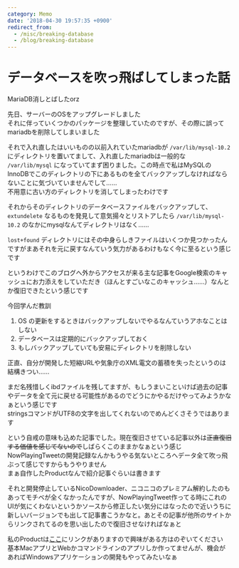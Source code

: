 ```yaml
---
category: Memo
date: '2018-04-30 19:57:35 +0900'
redirect_from:
  - /misc/breaking-database
  - /blog/breaking-database
---
```


# データベースを吹っ飛ばしてしまった話

MariaDB消しとばしたorz

<!--more-->

先日、サーバーのOSをアップグレードしました  
それに伴っていくつかのパッケージを整理していたのですが、その際に誤ってmariadbを削除してしまいました

それで入れ直したはいいものの以前入れていたmariadbが `/var/lib/mysql-10.2` にディレクトリを置いてまして、入れ直したmariadbは一般的な `/var/lib/mysql` になっていてまず困りました。この時点で私はMySQLのInnoDBでこのディレクトリの下にあるものを全てバックアップしなければならないことに気づいていませんでして……  
不用意に古い方のディレクトリを消してしまったわけです

それからそのディレクトリのデータベースファイルをバックアップして、`extundelete` なるものを発見して意気揚々とリストアしたら `/var/lib/mysql-10.2` のなかにmysqlなんてディレクトリはなく……

`lost+found` ディレクトリにはその中身らしきファイルはいくつか見つかったんですがまあそれを元に戻すなんていう気力があるわけもなく今に至るという感じです

というわけでこのブログへ外からアクセスが来る主な記事をGoogle検索のキャッシュにお力添えをしていただき（ほんとすごいなこのキャッシュ……）なんとか復旧できたという感じです

今回学んだ教訓

1. OS の更新をするときはバックアップしないでやるなんていうアホなことはしない
2. データベースは定期的にバックアップしておく
3. もしバックアップしていても安易にディレクトリを削除しない

正直、自分が開発した短縮URLや気象庁のXML電文の蓄積を失ったというのは結構きつい……

まだ名残惜しくibdファイルを残してますが、もしうまいこといけば過去の記事やデータを全て元に戻せる可能性があるのでどうにかやるだけやってみようかなぁという感じです  
stringsコマンドがUTF8の文字を出してくれないのでめんどくさそうではあります

という自戒の意味も込めた記事でした。現在復旧させている記事以外は~~正直復旧する価値を感じてないので~~しばらくこのままかなぁという感じ  
NowPlayingTweetの開発記録なんかもうやる気ないところへデータ全て吹っ飛ぶって感じですからもうやりません  
まぁ自作したProductなんで紹介記事ぐらいは書きます

それと開発停止しているNicoDownloader、ニコニコのプレミアム解約したのもあってモチベが全くなかったんですが、NowPlayingTweet作ってる時にこれのUIが気にくわないというかソースから修正したい気分にはなったので近いうちに新しいバージョンでも出して記事書こうかなと。あとその記事が他所のサイトからリンクされてるのを思い出したので復旧させなければなぁと

私のProductは[ここ](https://www.kr-kp.com/)にリンクがありますので興味がある方はのぞいてください  
基本MacアプリとWebかコマンドラインのアプリしか作ってませんが、機会があればWindowsアプリケーションの開発もやってみたいなぁ

